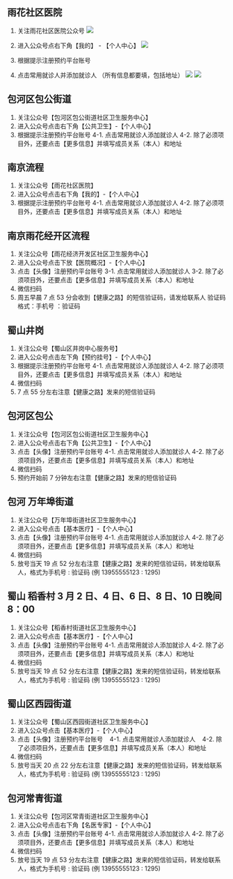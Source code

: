 ## 雨花社区医院

1. 关注雨花社区医院公众号
   ![](imgs/2022-11-25-22-52-08.png)

2. 进入公众号点右下角【我的】 - 【个人中心】
   ![](imgs/2022-11-25-22-53-49.png)
3. 根据提示注册预约平台账号
4. 点击常用就诊人并添加就诊人 （所有信息都要填，包括地址）
   ![](imgs/2022-11-25-22-55-59.png)
   ![](imgs/2022-11-25-22-56-56.png)

## 包河区包公街道

1. 关注公众号【包河区包公街道社区卫生服务中心】
2. 进入公众号点击右下角【公共卫生】-【个人中心】
3. 根据提示注册预约平台账号
   4-1. 点击常用就诊人添加就诊人
   4-2. 除了必须项目外，还要点击【更多信息】并填写成员关系（本人）和地址

## 南京流程

1. 关注公众号【雨花社区医院】
2. 进入公众号点击右下角【我的】-【个人中心】
3. 根据提示注册预约平台账号
   4-1. 点击常用就诊人添加就诊人
   4-2. 除了必须项目外，还要点击【更多信息】并填写成员关系（本人）和地址

## 南京雨花经开区流程

1. 关注公众号【雨花经济开发区社区卫生服务中心】
2. 进入公众号点击下放【医院概况】-【个人中心】
3. 点击【头像】注册预约平台账号
   3-1. 点击常用就诊人添加就诊人
   3-2. 除了必须项目外，还要点击【更多信息】并填写成员关系（本人）和地址
4. 微信扫码
5. 周五早晨 7 点 53 分会收到【健康之路】的短信验证码，请发给联系人
   验证码格式：手机号 ：验证码

## 蜀山井岗

1. 关注公众号【蜀山区井岗中心服务号】
2. 进入公众号点击左下角【预约挂号】-【个人中心】
3. 根据提示注册预约平台账号
   4-1. 点击常用就诊人添加就诊人
   4-2. 除了必须项目外，还要点击【更多信息】并填写成员关系（本人）和地址
4. 微信扫码
5. 7 点 55 分左右注意【健康之路】发来的短信验证码

## 包河区包公

1. 关注公众号【包河区包公街道社区卫生服务中心】
2. 进入公众号点击右下角【公共卫生】-【个人中心】
3. 点击【头像】注册预约平台账号
   4-1. 点击常用就诊人添加就诊人
   4-2. 除了必须项目外，还要点击【更多信息】并填写成员关系（本人）和地址
4. 微信扫码
5. 预约开始前 7 分钟左右注意【健康之路】发来的短信验证码

## 包河 万年埠街道

1. 关注公众号【万年埠街道社区卫生服务中心】
2. 进入公众号点击【基本医疗】-【个人中心】
3. 点击【头像】注册预约平台账号
   4-1. 点击常用就诊人添加就诊人
   4-2. 除了必须项目外，还要点击【更多信息】并填写成员关系（本人）和地址
4. 微信扫码
5. 放号当天 19 点 52 分左右注意【健康之路】发来的短信验证码，转发给联系人，格式为手机号 : 验证码 (例 13955555123 : 1295)

## 蜀山 稻香村 3 月 2 日、4 日、6 日、8 日、10 日晚间 8：00

1. 关注公众号【稻香村街道社区卫生服务中心】
2. 进入公众号点击【基本医疗】-【个人中心】
3. 点击【头像】注册预约平台账号
   4-1. 点击常用就诊人添加就诊人
   4-2. 除了必须项目外，还要点击【更多信息】并填写成员关系（本人）和地址
4. 微信扫码
5. 放号当天 19 点 52 分左右注意【健康之路】发来的短信验证码，转发给联系人，格式为手机号 : 验证码 (例 13955555123 : 1295)

## 蜀山区西园街道

1. 关注公众号【蜀山区西园街道社区卫生服务中心】
2. 进入公众号点击【基本医疗】-【个人中心】
3. 点击【头像】注册预约平台账号
      4-1. 点击常用就诊人添加就诊人
      4-2. 除了必须项目外，还要点击【更多信息】并填写成员关系（本人）和地址
4. 微信扫码
5. 放号当天 20 点 22 分左右注意【健康之路】发来的短信验证码，转发给联系人，格式为手机号 : 验证码 (例 13955555123 : 1295)

## 包河常青街道

1. 关注公众号【包河区常青街道社区卫生服务中心】
2. 进入公众号点击右下角【名医专家】-【个人中心】
3. 点击【头像】注册预约平台账号
   4-1. 点击常用就诊人添加就诊人
   4-2. 除了必须项目外，还要点击【更多信息】并填写成员关系（本人）和地址
4. 微信扫码
5. 放号当天 19 点 53 分左右注意【健康之路】发来的短信验证码，转发给联系人，格式为手机号 : 验证码 (例 13955555123 : 1295)

